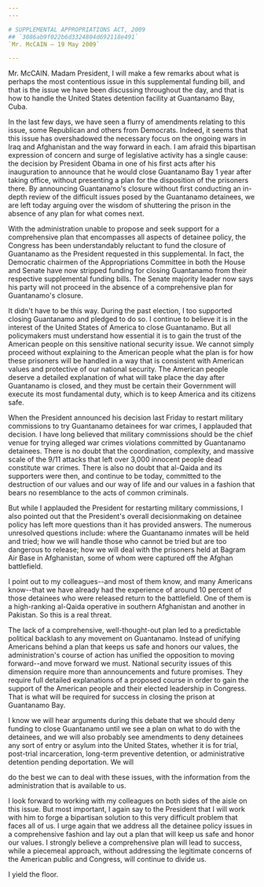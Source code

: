 ```yaml
---
---

# SUPPLEMENTAL APPROPRIATIONS ACT, 2009
## `3086ab9f022b6d3324804d692118e491`
`Mr. McCAIN — 19 May 2009`

---
```



Mr. McCAIN. Madam President, I will make a few remarks about what is 
perhaps the most contentious issue in this supplemental funding bill, 
and that is the issue we have been discussing throughout the day, and 
that is how to handle the United States detention facility at 
Guantanamo Bay, Cuba.

In the last few days, we have seen a flurry of amendments relating to 
this issue, some Republican and others from Democrats. Indeed, it seems 
that this issue has overshadowed the necessary focus on the ongoing 
wars in Iraq and Afghanistan and the way forward in each. I am afraid 
this bipartisan expression of concern and surge of legislative activity 
has a single cause: the decision by President Obama in one of his first 
acts after his inauguration to announce that he would close Guantanamo 
Bay 1 year after taking office, without presenting a plan for the 
disposition of the prisoners there. By announcing Guantanamo's closure 
without first conducting an in-depth review of the difficult issues 
posed by the Guantanamo detainees, we are left today arguing over the 
wisdom of shuttering the prison in the absence of any plan for what 
comes next.

With the administration unable to propose and seek support for a 
comprehensive plan that encompasses all aspects of detainee policy, the 
Congress has been understandably reluctant to fund the closure of 
Guantanamo as the President requested in this supplemental. In fact, 
the Democratic chairmen of the Appropriations Committee in both the 
House and Senate have now stripped funding for closing Guantanamo from 
their respective supplemental funding bills. The Senate majority leader 
now says his party will not proceed in the absence of a comprehensive 
plan for Guantanamo's closure.

It didn't have to be this way. During the past election, I too 
supported closing Guantanamo and pledged to do so. I continue to 
believe it is in the interest of the United States of America to close 
Guantanamo. But all policymakers must understand how essential it is to 
gain the trust of the American people on this sensitive national 
security issue. We cannot simply proceed without explaining to the 
American people what the plan is for how these prisoners will be 
handled in a way that is consistent with American values and protective 
of our national security. The American people deserve a detailed 
explanation of what will take place the day after Guantanamo is closed, 
and they must be certain their Government will execute its most 
fundamental duty, which is to keep America and its citizens safe.

When the President announced his decision last Friday to restart 
military commissions to try Guantanamo detainees for war crimes, I 
applauded that decision. I have long believed that military commissions 
should be the chief venue for trying alleged war crimes violations 
committed by Guantanamo detainees. There is no doubt that the 
coordination, complexity, and massive scale of the 9/11 attacks that 
left over 3,000 innocent people dead constitute war crimes. There is 
also no doubt that al-Qaida and its supporters were then, and continue 
to be today, committed to the destruction of our values and our way of 
life and our values in a fashion that bears no resemblance to the acts 
of common criminals.

But while I applauded the President for restarting military 
commissions, I also pointed out that the President's overall 
decisionmaking on detainee policy has left more questions than it has 
provided answers. The numerous unresolved questions include: where the 
Guantanamo inmates will be held and tried; how we will handle those who 
cannot be tried but are too dangerous to release; how we will deal with 
the prisoners held at Bagram Air Base in Afghanistan, some of whom were 
captured off the Afghan battlefield.

I point out to my colleagues--and most of them know, and many 
Americans know--that we have already had the experience of around 10 
percent of those detainees who were released return to the battlefield. 
One of them is a high-ranking al-Qaida operative in southern 
Afghanistan and another in Pakistan. So this is a real threat.

The lack of a comprehensive, well-thought-out plan led to a 
predictable political backlash to any movement on Guantanamo. Instead 
of unifying Americans behind a plan that keeps us safe and honors our 
values, the administration's course of action has unified the 
opposition to moving forward--and move forward we must. National 
security issues of this dimension require more than announcements and 
future promises. They require full detailed explanations of a proposed 
course in order to gain the support of the American people and their 
elected leadership in Congress. That is what will be required for 
success in closing the prison at Guantanamo Bay.

I know we will hear arguments during this debate that we should deny 
funding to close Guantanamo until we see a plan on what to do with the 
detainees, and we will also probably see amendments to deny detainees 
any sort of entry or asylum into the United States, whether it is for 
trial, post-trial incarceration, long-term preventive detention, or 
administrative detention pending deportation. We will


do the best we can to deal with these issues, with the information from 
the administration that is available to us.

I look forward to working with my colleagues on both sides of the 
aisle on this issue. But most important, I again say to the President 
that I will work with him to forge a bipartisan solution to this very 
difficult problem that faces all of us. I urge again that we address 
all the detainee policy issues in a comprehensive fashion and lay out a 
plan that will keep us safe and honor our values. I strongly believe a 
comprehensive plan will lead to success, while a piecemeal approach, 
without addressing the legitimate concerns of the American public and 
Congress, will continue to divide us.

I yield the floor.